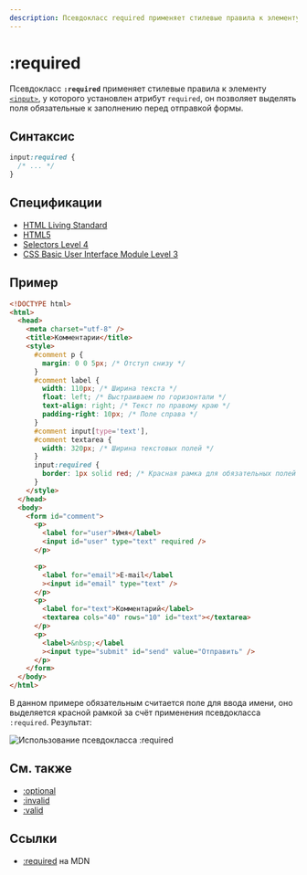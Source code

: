 ```yaml
---
description: Псевдокласс required применяет стилевые правила к элементу input, у которого установлен атрибут required
---
```


# :required

Псевдокласс **`:required`** применяет стилевые правила к элементу [`<input>`](/html/input/), у которого установлен атрибут `required`, он позволяет выделять поля обязательные к заполнению перед отправкой формы.

## Синтаксис

```css
input:required {
  /* ... */
}
```

## Спецификации

- [HTML Living Standard](https://html.spec.whatwg.org/multipage/semantics-other.html#selector-required)
- [HTML5](https://www.w3.org/TR/html50/disabled-elements.html#selector-required)
- [Selectors Level 4](https://drafts.csswg.org/selectors-4/#opt-pseudos)
- [CSS Basic User Interface Module Level 3](https://drafts.csswg.org/css-ui-3/#pseudo-required-value)

## Пример

```html
<!DOCTYPE html>
<html>
  <head>
    <meta charset="utf-8" />
    <title>Комментарии</title>
    <style>
      #comment p {
        margin: 0 0 5px; /* Отступ снизу */
      }
      #comment label {
        width: 110px; /* Ширина текста */
        float: left; /* Выстраиваем по горизонтали */
        text-align: right; /* Текст по правому краю */
        padding-right: 10px; /* Поле справа */
      }
      #comment input[type='text'],
      #comment textarea {
        width: 320px; /* Ширина текстовых полей */
      }
      input:required {
        border: 1px solid red; /* Красная рамка для обязательных полей */
      }
    </style>
  </head>
  <body>
    <form id="comment">
      <p>
        <label for="user">Имя</label>
        <input id="user" type="text" required />
      </p>

      <p>
        <label for="email">E-mail</label
        ><input id="email" type="text" />
      </p>
      <p>
        <label for="text">Комментарий</label>
        <textarea cols="40" rows="10" id="text"></textarea>
      </p>
      <p>
        <label>&nbsp;</label
        ><input type="submit" id="send" value="Отправить" />
      </p>
    </form>
  </body>
</html>
```

В данном примере обязательным считается поле для ввода имени, оно выделяется красной рамкой за счёт применения псевдокласса `:required`. Результат:

![Использование псевдокласса :required](css_required.png)

## См. также

- [:optional](optional.md)
- [:invalid](invalid.md)
- [:valid](valid.md)

## Ссылки

- [:required](https://developer.mozilla.org/ru/docs/Web/CSS/:required) на MDN
